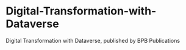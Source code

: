 # Digital-Transformation-with-Dataverse
Digital Transformation with Dataverse, published by BPB Publications
